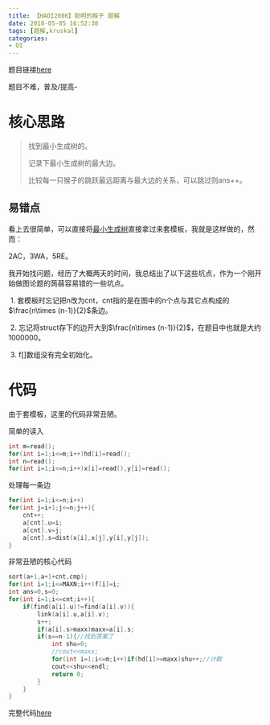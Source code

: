 ```yaml
---
title: 【HAOI2006】聪明的猴子 题解
date: 2018-05-05 16:52:38
tags: [题解,kruskal]
categories:
- OI   
---
```


题目链接[here](https://www.lydsy.com/JudgeOnline/problem.php?id=2429)

题目不难，普及/提高-

<!--more-->

# 核心思路

> 找到最小生成树的。
> 
> 记录下最小生成树的最大边。
> 
> 比较每一只猴子的跳跃最远距离与最大边的关系，可以跳过则ans++。

## 易错点

看上去很简单，可以直接将[最小生成树](https://douglas-zhou.cn/2018/04/28/%E6%9C%80%E5%B0%8F%E7%94%9F%E6%88%90%E6%A0%91/)直接拿过来套模板，我就是这样做的，然而：

2AC，3WA，5RE。

我开始找问题，经历了大概两天的时间，我总结出了以下这些坑点，作为一个刚开始做图论题的蒟蒻容易错的一些坑点。

​	1. 套模板时忘记把n改为cnt，cnt指的是在图中的n个点与其它点构成的$\frac{n\times (n-1)}{2}$条边。

​	2. 忘记将struct存下的边开大到$\frac{n\times (n-1)}{2}$，在题目中也就是大约1000000。

​	3. f[]数组没有完全初始化。

# 代码

由于套模板，这里的代码非常丑陋。

简单的读入

```cpp
int m=read();
for(int i=1;i<=m;i++)hd[i]=read();
int n=read();
for(int i=1;i<=n;i++)x[i]=read(),y[i]=read();
```

处理每一条边

```cpp
for(int i=1;i<=n;i++)
for(int j=i+1;j<=n;j++){
	cnt++;
	a[cnt].u=i;
	a[cnt].v=j;
	a[cnt].s=dist(x[i],x[j],y[i],y[j]);
}
```

非常丑陋的核心代码

```cpp
sort(a+1,a+1+cnt,cmp);
for(int i=1;i<=MAXN;i++)f[i]=i;
int ans=0,s=0;
for(int i=1;i<=cnt;i++){
	if(find(a[i].u)!=find(a[i].v)){
		link(a[i].u,a[i].v);
		s++;
		if(a[i].s>maxx)maxx=a[i].s;
		if(s==n-1){//找到答案了
			int shu=0;
			//cout<<maxx;
			for(int i=1;i<=m;i++)if(hd[i]>=maxx)shu++;//计数
			cout<<shu<<endl;                
			return 0;
		}
	}
}
```

完整代码[here](https://douglas-zhou.cn/code/%E8%81%AA%E6%98%8E%E7%9A%84%E7%8C%B4%E5%AD%902)